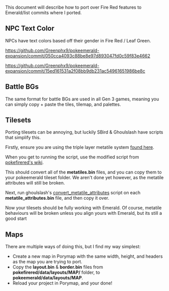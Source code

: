This document will describe how to port over Fire Red features to Emerald/list commits where I ported.

## NPC Text Color
NPCs have text colors based off their gender in Fire Red / Leaf Green.

https://github.com/Greenphx9/pokeemerald-expansion/commit/050cca4093c88be8e97d893047fd0c59f83e4662

https://github.com/Greenphx9/pokeemerald-expansion/commit/15ed161531a2f08bb9db231ac54961651986be8c

## Battle BGs
The same format for battle BGs are used in all Gen 3 games, meaning you can simply copy + paste the tiles, tilemap, and palettes.

## Tilesets
Porting tilesets can be annoying, but luckily SBird & Ghoulslash have scripts that simplify this. 

Firstly, ensure you are using the triple layer metatile system [found here](https://github.com/pret/pokeemerald/wiki/Triple-layer-metatiles).

When you get to running the script, use the modified script from [pokefirered's wiki](https://gist.github.com/Snaid1/634847353fd320ea24aa71271afb9cde).

This should convert all of the **metatiles.bin** files, and you can copy them to your pokeemerald tileset folder. We aren't done yet however, as the metatile attributes will still be broken.

Next, run ghoulslash's [convert_metatile_attributes](https://github.com/ghoulslash/tools/blob/master/decomps/convert_metatile_attributes.py) script on each **metatile_attributes.bin** file, and then copy it over. 

Now your tilesets should be fully working with Emerald. Of course, metatile behaviours will be broken unless you align yours with Emerald, but its still a good start

## Maps
There are multiple ways of doing this, but I find my way simplest:
- Create a new map in Porymap with the same width, height, and headers as the map you are trying to port.
- Copy the **layout.bin** & **border.bin** files from **pokefirered/data/layouts/MAP/** folder, to **pokeemerald/data/layouts/MAP**.
- Reload your project in Porymap, and your done!
